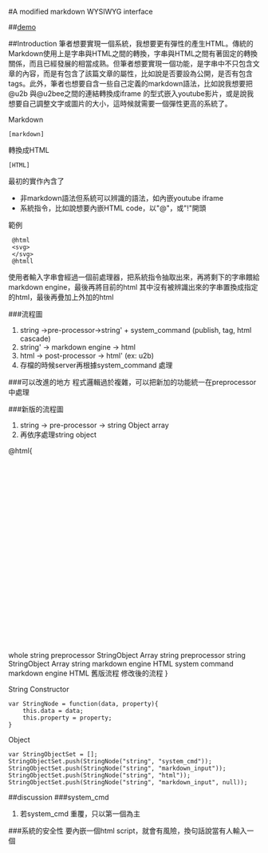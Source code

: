 #A modified markdown WYSIWYG interface 

##[demo](http://yushengc.twbbs.org:9090/blog/markdown/markdown_demo.html)


##Introduction
筆者想要實現一個系統，我想要更有彈性的產生HTML。傳統的Markdown使用上是字串與HTML之間的轉換，字串與HTML之間有著固定的轉換關係，而且已經發展的相當成熟。但筆者想要實現一個功能，是字串中不只包含文章的內容，而是有包含了該篇文章的屬性，比如說是否要設為公開，是否有包含tags。此外，筆者也想要自含一些自己定義的markdown語法，比如說我想要把@u2b 與@u2bee之間的連結轉換成iframe 的型式嵌入youtube影片，或是說我想要自己調整文字或圖片的大小，這時候就需要一個彈性更高的系統了。

Markdown

    [markdown]

轉換成HTML

    [HTML]

最初的實作內含了
- 非markdown語法但系統可以辨識的語法，如內嵌youtube iframe
- 系統指令，比如說想要內嵌HTML code，以"@"，或"!"開頭

範例

     @html 
     <svg>
     </svg>
     @htmll

使用者輸入字串會經過一個前處理器，把系統指令抽取出來，再將剩下的字串餵給markdown engine，最後再將目前的html 其中沒有被辨識出來的字串置換成指定的html，最後再疊加上外加的html

###流程圖
1. string ->pre-processor->string' + system_command (publish, tag, html cascade) 
2. string' -> markdown engine -> html
3. html -> post-processor -> html' (ex: u2b)
4. 存檔的時候server再根據system_command 處理

###可以改進的地方
程式邏輯過於複雜，可以把新加的功能統一在preprocessor中處理

###新版的流程圖

1. string -> pre-processor -> string Object array
2. 再依序處理string object

@html{
<svg width="640" height="480" xmlns="http://www.w3.org/2000/svg" xmlns:svg="http://www.w3.org/2000/svg">
 <!-- Created with SVG-edit - http://svg-edit.googlecode.com/ -->
 <g>
  <title>Layer 1</title>
  <line stroke="#000000" id="svg_1" y2="291.33333" x2="235.66667" y1="291.33333" x1="158.66667" stroke-width="5" fill="none"/>
  <line id="svg_3" y2="291.33333" x2="234.66667" y1="277.33333" x1="223.66667" stroke-linecap="null" stroke-linejoin="null" stroke-dasharray="null" stroke-width="5" stroke="#000000" fill="none"/>
  <line transform="rotate(-98.90171813964844 229.66665649414065,297.33334350585943) " id="svg_4" y2="304.33333" x2="235.16667" y1="290.33333" x1="224.16667" stroke-linecap="null" stroke-linejoin="null" stroke-dasharray="null" stroke-width="5" stroke="#000000" fill="none"/>
  <text xml:space="preserve" text-anchor="middle" font-family="serif" font-size="24" id="svg_5" y="317.33333" x="129.33334" stroke-linecap="null" stroke-linejoin="null" stroke-dasharray="null" stroke-width="0" stroke="#000000" fill="#000000">whole string</text>
  <rect id="svg_9" height="101.33333" width="177.33333" y="242.66667" x="238.66667" stroke-linecap="null" stroke-linejoin="null" stroke-dasharray="null" stroke-width="5" stroke="#000000" fill="#ffffff"/>
  <text xml:space="preserve" text-anchor="middle" font-family="serif" font-size="24" id="svg_10" y="296" x="328.00001" stroke-linecap="null" stroke-linejoin="null" stroke-dasharray="null" stroke-width="0" stroke="#000000" fill="#000000">preprocessor</text>
  <line id="svg_11" stroke="#000000" y2="291.4082" x2="494.4677" y1="291.4082" x1="417.46769" stroke-width="5" fill="none"/>
  <line id="svg_12" y2="291.4082" x2="493.46769" y1="277.4082" x1="482.46769" stroke-linecap="null" stroke-linejoin="null" stroke-dasharray="null" stroke-width="5" stroke="#000000" fill="none"/>
  <line id="svg_13" transform="rotate(-98.90171813964844 488.46771240234375,297.40820312499994) " y2="304.4082" x2="493.96769" y1="290.4082" x1="482.96769" stroke-linecap="null" stroke-linejoin="null" stroke-dasharray="null" stroke-width="5" stroke="#000000" fill="none"/>
  <text id="svg_14" xml:space="preserve" text-anchor="middle" font-family="serif" font-size="24" y="321.34375" x="522.68751" stroke-linecap="null" stroke-linejoin="null" stroke-dasharray="null" stroke-width="0" stroke="#000000" fill="#000000">StringObject Array</text>
  <line id="svg_16" stroke="#000000" y2="100.66666" x2="126.09896" y1="100.66666" x1="49.09896" stroke-width="5" fill="none"/>
  <line id="svg_17" y2="100.66666" x2="125.09896" y1="86.66666" x1="114.09896" stroke-linecap="null" stroke-linejoin="null" stroke-dasharray="null" stroke-width="5" stroke="#000000" fill="none"/>
  <line id="svg_18" transform="rotate(-98.90171813964844 120.09895324707031,106.66664886474608) " y2="113.66666" x2="125.59896" y1="99.66666" x1="114.59896" stroke-linecap="null" stroke-linejoin="null" stroke-dasharray="null" stroke-width="5" stroke="#000000" fill="none"/>
  <text id="svg_19" xml:space="preserve" text-anchor="middle" font-family="serif" font-size="24" y="129.33333" x="82.43229" stroke-linecap="null" stroke-linejoin="null" stroke-dasharray="null" stroke-width="0" stroke="#000000" fill="#000000">string</text>
  <rect id="svg_20" height="101.33333" width="177.33333" y="52" x="129.09896" stroke-linecap="null" stroke-linejoin="null" stroke-dasharray="null" stroke-width="5" stroke="#000000" fill="#ffffff"/>
  <text id="svg_21" xml:space="preserve" text-anchor="middle" font-family="serif" font-size="24" y="105.33333" x="218.4323" stroke-linecap="null" stroke-linejoin="null" stroke-dasharray="null" stroke-width="0" stroke="#000000" fill="#000000">preprocessor</text>
  <line id="svg_22" stroke="#000000" y2="96.40819" x2="384.56665" y1="96.40819" x1="307.56665" stroke-width="5" fill="none"/>
  <line id="svg_23" y2="96.40819" x2="383.56665" y1="82.40819" x1="372.56665" stroke-linecap="null" stroke-linejoin="null" stroke-dasharray="null" stroke-width="5" stroke="#000000" fill="none"/>
  <line id="svg_24" transform="rotate(-98.90171813964844 378.566650390625,102.40817260742188) " y2="109.40819" x2="384.06665" y1="95.40819" x1="373.06665" stroke-linecap="null" stroke-linejoin="null" stroke-dasharray="null" stroke-width="5" stroke="#000000" fill="none"/>
  <text id="svg_25" xml:space="preserve" text-anchor="middle" font-family="serif" font-size="24" y="78.34375" x="343.45314" stroke-linecap="null" stroke-linejoin="null" stroke-dasharray="null" stroke-width="0" stroke="#000000" fill="#000000">string</text>
  <polygon strokeWidth="5" strokecolor="#000000" fill="#000000" edge="0" orient="x" sides="5" shape="regularPoly" id="svg_28" cy="181.33333" cx="-365.33333"/>
  <text style="cursor: move;" id="svg_33" xml:space="preserve" text-anchor="middle" font-family="serif" font-size="24" y="369.34375" x="123.35419" stroke-linecap="null" stroke-linejoin="null" stroke-dasharray="null" stroke-width="0" stroke="#000000" fill="#000000">StringObject Array</text>
  <text id="svg_34" xml:space="preserve" text-anchor="middle" font-family="serif" font-size="24" y="398.66668" x="128.67971" stroke-linecap="null" stroke-linejoin="null" stroke-dasharray="null" stroke-width="0" stroke="#000000" fill="#000000">string</text>
  <line id="svg_36" stroke="#000000" y2="392.74153" x2="237.13434" y1="392.74153" x1="160.13434" stroke-width="5" fill="none"/>
  <line id="svg_37" y2="392.74153" x2="236.13434" y1="378.74153" x1="225.13434" stroke-linecap="null" stroke-linejoin="null" stroke-dasharray="null" stroke-width="5" stroke="#000000" fill="none"/>
  <line id="svg_38" transform="rotate(-98.90171813964844 231.1343536376953,398.7415466308594) " y2="405.74153" x2="236.63434" y1="391.74153" x1="225.63434" stroke-linecap="null" stroke-linejoin="null" stroke-dasharray="null" stroke-width="5" stroke="#000000" fill="none"/>
  <rect id="svg_39" height="101.33333" width="177.33333" y="354.66665" x="239.33333" stroke-linecap="null" stroke-linejoin="null" stroke-dasharray="null" stroke-width="5" stroke="#000000" fill="#ffffff"/>
  <text stroke="#000000" xml:space="preserve" text-anchor="middle" font-family="serif" font-size="24" id="svg_40" y="408" x="329.33333" stroke-linecap="null" stroke-linejoin="null" stroke-dasharray="null" stroke-width="0" fill="#000000">markdown engine</text>
  <line id="svg_41" stroke="#000000" y2="395.40821" x2="491.80101" y1="395.40821" x1="414.80101" stroke-width="5" fill="none"/>
  <line id="svg_42" y2="395.40821" x2="490.80101" y1="381.40821" x1="479.80101" stroke-linecap="null" stroke-linejoin="null" stroke-dasharray="null" stroke-width="5" stroke="#000000" fill="none"/>
  <line id="svg_43" transform="rotate(-98.90171813964844 485.80102539062494,401.4082336425781) " y2="408.40821" x2="491.30101" y1="394.40821" x1="480.30101" stroke-linecap="null" stroke-linejoin="null" stroke-dasharray="null" stroke-width="5" stroke="#000000" fill="none"/>
  <text id="svg_44" xml:space="preserve" text-anchor="middle" font-family="serif" font-size="24" y="401.33856" x="532.01826" stroke-linecap="null" stroke-linejoin="null" stroke-dasharray="null" stroke-width="0" stroke="#000000" fill="#000000">HTML</text>
  <line id="svg_46" transform="rotate(-98.90171813964844 378.566650390625,102.40817260742188) " y2="109.40819" x2="384.06665" y1="95.40819" x1="373.06665" stroke-linecap="null" stroke-linejoin="null" stroke-dasharray="null" stroke-width="5" stroke="#000000" fill="none"/>
  <line id="svg_47" y2="96.40819" x2="383.56665" y1="82.40819" x1="372.56665" stroke-linecap="null" stroke-linejoin="null" stroke-dasharray="null" stroke-width="5" stroke="#000000" fill="none"/>
  <line stroke="#000000" transform="rotate(89.46014404296875 254.43980407714838,173.26220703125003) " id="svg_48" y2="173.2622" x2="272.29291" y1="173.2622" x1="236.58672" stroke-width="5" fill="none"/>
  <line id="svg_52" transform="rotate(-11.205945014953613 249.21768188476526,182.57487487792983) " y2="189.57488" x2="254.71768" y1="175.57488" x1="243.71768" stroke-linecap="null" stroke-linejoin="null" stroke-dasharray="null" stroke-width="5" stroke="#000000" fill="none"/>
  <line transform="rotate(85.30094909667969 262.2176818847656,182.32487487792972) " id="svg_53" y2="189.32488" x2="267.71768" y1="175.32488" x1="256.71768" stroke-linecap="null" stroke-linejoin="null" stroke-dasharray="null" stroke-width="5" stroke="#000000" fill="none"/>
  <text id="svg_54" xml:space="preserve" text-anchor="middle" font-family="serif" font-size="24" y="193.43228" x="362.76043" stroke-linecap="null" stroke-linejoin="null" stroke-dasharray="null" stroke-width="0" stroke="#000000" fill="#000000">system command</text>
  <rect id="svg_55" height="101.33333" width="177.33333" y="49.33334" x="388.43284" stroke-linecap="null" stroke-linejoin="null" stroke-dasharray="null" stroke-width="5" stroke="#000000" fill="#ffffff"/>
  <text id="svg_56" stroke="#000000" xml:space="preserve" text-anchor="middle" font-family="serif" font-size="24" y="102.66669" x="478.43284" stroke-linecap="null" stroke-linejoin="null" stroke-dasharray="null" stroke-width="0" fill="#000000">markdown engine</text>
  <line stroke="#000000" id="svg_57" y2="96.0749" x2="610.90051" y1="96.0749" x1="563.90051" stroke-width="5" fill="none"/>
  <line id="svg_59" y2="96.74155" x2="613.46768" y1="82.74155" x1="602.46768" stroke-linecap="null" stroke-linejoin="null" stroke-dasharray="null" stroke-width="5" stroke="#000000" fill="none"/>
  <line id="svg_60" transform="rotate(-98.90171813964844 608.4676513671876,102.74151611328128) " y2="109.74155" x2="613.96768" y1="95.74155" x1="602.96768" stroke-linecap="null" stroke-linejoin="null" stroke-dasharray="null" stroke-width="5" stroke="#000000" fill="none"/>
  <line id="svg_61" transform="rotate(-98.90171813964844 608.4676513671876,102.74151611328128) " y2="109.74155" x2="613.96768" y1="95.74155" x1="602.96768" stroke-linecap="null" stroke-linejoin="null" stroke-dasharray="null" stroke-width="5" stroke="#000000" fill="none"/>
  <line id="svg_62" y2="96.74155" x2="613.46768" y1="82.74155" x1="602.46768" stroke-linecap="null" stroke-linejoin="null" stroke-dasharray="null" stroke-width="5" stroke="#000000" fill="none"/>
  <text id="svg_63" xml:space="preserve" text-anchor="middle" font-family="serif" font-size="24" y="130.01044" x="604.51045" stroke-linecap="null" stroke-linejoin="null" stroke-dasharray="null" stroke-width="0" stroke="#000000" fill="#000000">HTML</text>
  <text xml:space="preserve" text-anchor="middle" font-family="serif" font-size="24" id="svg_64" y="30" x="65" stroke-linecap="null" stroke-linejoin="null" stroke-dasharray="null" stroke-width="0" stroke="#000000" fill="#000000">舊版流程</text>
  <text style="cursor: move;" id="svg_65" xml:space="preserve" text-anchor="middle" font-family="serif" font-size="24" y="253" x="75" stroke-linecap="null" stroke-linejoin="null" stroke-dasharray="null" stroke-width="0" stroke="#000000" fill="#000000">修改後的流程</text>
 </g>
</svg>
}

String Constructor

    var StringNode = function(data, property){
        this.data = data;
        this.property = property;
    }

Object

    var StringObjectSet = [];
    StringObjectSet.push(StringNode("string", "system_cmd"));
    StringObjectSet.push(StringNode("string", "markdown_input"));
    StringObjectSet.push(StringNode("string", "html"));
    StringObjectSet.push(StringNode("string", "markdown_input", null));




##discussion
###system_cmd 
1. 若system_cmd 重覆，只以第一個為主

###系統的安全性
要內嵌一個html script，就會有風險，換句話說當有人輸入一個<script>包起來的無窮迴圈，則產生的網頁就是一個大麻煩了。

    @html
    <script>
    while(1){console.log('hahahaaa');}
    </script>
    @htmll

因此需要一個guard來過濾javascript才行，或是更進一步，過濾javascript其中的迴圈。這部份的處理放在preprocessor中處理
